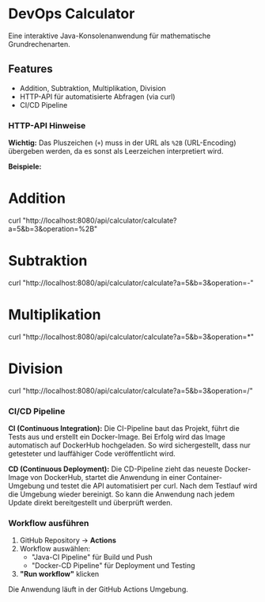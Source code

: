 # DevOps Calculator

Eine interaktive Java-Konsolenanwendung für mathematische Grundrechenarten.

## Features
- Addition, Subtraktion, Multiplikation, Division
- HTTP-API für automatisierte Abfragen (via curl)
- CI/CD Pipeline

### HTTP-API Hinweise
**Wichtig:** Das Pluszeichen (`+`) muss in der URL als `%2B` (URL-Encoding) übergeben werden, da es sonst als Leerzeichen interpretiert wird.

**Beispiele:**
# Addition
curl "http://localhost:8080/api/calculator/calculate?a=5&b=3&operation=%2B"
# Subtraktion
curl "http://localhost:8080/api/calculator/calculate?a=5&b=3&operation=-"
# Multiplikation
curl "http://localhost:8080/api/calculator/calculate?a=5&b=3&operation=*"
# Division
curl "http://localhost:8080/api/calculator/calculate?a=5&b=3&operation=/"

### CI/CD Pipeline
**CI (Continuous Integration):**
Die CI-Pipeline baut das Projekt, führt die Tests aus und erstellt ein Docker-Image. Bei Erfolg wird das Image automatisch auf DockerHub hochgeladen. So wird sichergestellt, dass nur getesteter und lauffähiger Code veröffentlicht wird.

**CD (Continuous Deployment):**
Die CD-Pipeline zieht das neueste Docker-Image von DockerHub, startet die Anwendung in einer Container-Umgebung und testet die API automatisiert per curl. Nach dem Testlauf wird die Umgebung wieder bereinigt. So kann die Anwendung nach jedem Update direkt bereitgestellt und überprüft werden.

### Workflow ausführen
1. GitHub Repository → **Actions**
2. Workflow auswählen:
   - "Java-CI Pipeline" für Build und Push
   - "Docker-CD Pipeline" für Deployment und Testing
3. **"Run workflow"** klicken

Die Anwendung läuft in der GitHub Actions Umgebung.
